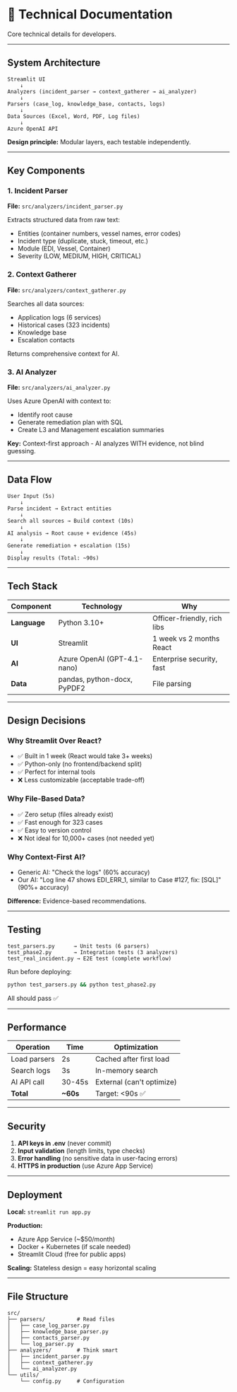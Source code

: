 # 🔬 Technical Documentation

Core technical details for developers.

---

## System Architecture

```
Streamlit UI
    ↓
Analyzers (incident_parser → context_gatherer → ai_analyzer)
    ↓
Parsers (case_log, knowledge_base, contacts, logs)
    ↓
Data Sources (Excel, Word, PDF, Log files)
    ↓
Azure OpenAI API
```

**Design principle:** Modular layers, each testable independently.

---

## Key Components

### 1. Incident Parser
**File:** `src/analyzers/incident_parser.py`

Extracts structured data from raw text:
- Entities (container numbers, vessel names, error codes)
- Incident type (duplicate, stuck, timeout, etc.)
- Module (EDI, Vessel, Container)
- Severity (LOW, MEDIUM, HIGH, CRITICAL)

### 2. Context Gatherer
**File:** `src/analyzers/context_gatherer.py`

Searches all data sources:
- Application logs (6 services)
- Historical cases (323 incidents)
- Knowledge base
- Escalation contacts

Returns comprehensive context for AI.

### 3. AI Analyzer
**File:** `src/analyzers/ai_analyzer.py`

Uses Azure OpenAI with context to:
- Identify root cause
- Generate remediation plan with SQL
- Create L3 and Management escalation summaries

**Key:** Context-first approach - AI analyzes WITH evidence, not blind guessing.

---

## Data Flow

```
User Input (5s)
    ↓
Parse incident → Extract entities
    ↓
Search all sources → Build context (10s)
    ↓
AI analysis → Root cause + evidence (45s)
    ↓
Generate remediation + escalation (15s)
    ↓
Display results (Total: ~90s)
```

---

## Tech Stack

| Component | Technology | Why |
|-----------|-----------|-----|
| **Language** | Python 3.10+ | Officer-friendly, rich libs |
| **UI** | Streamlit | 1 week vs 2 months React |
| **AI** | Azure OpenAI (GPT-4.1-nano) | Enterprise security, fast |
| **Data** | pandas, python-docx, PyPDF2 | File parsing |

---

## Design Decisions

### Why Streamlit Over React?
- ✅ Built in 1 week (React would take 3+ weeks)
- ✅ Python-only (no frontend/backend split)
- ✅ Perfect for internal tools
- ❌ Less customizable (acceptable trade-off)

### Why File-Based Data?
- ✅ Zero setup (files already exist)
- ✅ Fast enough for 323 cases
- ✅ Easy to version control
- ❌ Not ideal for 10,000+ cases (not needed yet)

### Why Context-First AI?
- Generic AI: "Check the logs" (60% accuracy)
- Our AI: "Log line 47 shows EDI_ERR_1, similar to Case #127, fix: [SQL]" (90%+ accuracy)

**Difference:** Evidence-based recommendations.

---

## Testing

```
test_parsers.py      → Unit tests (6 parsers)
test_phase2.py       → Integration tests (3 analyzers)
test_real_incident.py → E2E test (complete workflow)
```

Run before deploying:
```bash
python test_parsers.py && python test_phase2.py
```

All should pass ✅

---

## Performance

| Operation | Time | Optimization |
|-----------|------|--------------|
| Load parsers | 2s | Cached after first load |
| Search logs | 3s | In-memory search |
| AI API call | 30-45s | External (can't optimize) |
| **Total** | **~60s** | Target: <90s ✅ |

---

## Security

1. **API keys in .env** (never commit)
2. **Input validation** (length limits, type checks)
3. **Error handling** (no sensitive data in user-facing errors)
4. **HTTPS in production** (use Azure App Service)

---

## Deployment

**Local:** `streamlit run app.py`

**Production:** 
- Azure App Service (~$50/month)
- Docker + Kubernetes (if scale needed)
- Streamlit Cloud (free for public apps)

**Scaling:** Stateless design = easy horizontal scaling

---

## File Structure

```
src/
├── parsers/          # Read files
│   ├── case_log_parser.py
│   ├── knowledge_base_parser.py
│   ├── contacts_parser.py
│   └── log_parser.py
├── analyzers/        # Think smart
│   ├── incident_parser.py
│   ├── context_gatherer.py
│   └── ai_analyzer.py
└── utils/
    └── config.py     # Configuration
```

